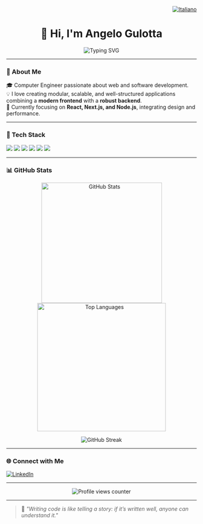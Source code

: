 <!--
  👋 Welcome to the profile of Angelo Gulotta!
  Repository: Anelgo02 (automatically displayed on your GitHub profile)
-->

<p align="right">
  <a href="README.it.md">
    <img src="https://img.shields.io/badge/🇮🇹%20Italiano-blue?style=for-the-badge" alt="Italiano" />
  </a>
</p>

<h1 align="center">👋 Hi, I'm Angelo Gulotta</h1>

<p align="center">
  <img src="https://readme-typing-svg.herokuapp.com?font=Fira+Code&size=22&pause=1000&color=38B2AC&center=true&vCenter=true&width=500&lines=Computer+Engineer;Passionate+about+Coding+and+AI;Always+learning+new+things!" alt="Typing SVG" />
</p>

---

### 🚀 About Me
🎓 Computer Engineer passionate about web and software development.  
💡 I love creating modular, scalable, and well-structured applications combining a **modern frontend** with a **robust backend**.  
🧠 Currently focusing on **React, Next.js, and Node.js**, integrating design and performance.  

---

### 🧰 Tech Stack
<p align="left">
  <img src="https://img.shields.io/badge/AngularJS-DD0031?logo=angularjs&logoColor=white" />
  <img src="https://img.shields.io/badge/React-61DAFB?logo=react&logoColor=black" />
  <img src="https://img.shields.io/badge/MySQL-4479A1?logo=mysql&logoColor=white" />
  <img src="https://img.shields.io/badge/Flask-000000?logo=flask&logoColor=white" />
  <img src="https://img.shields.io/badge/Docker-2496ED?logo=docker&logoColor=white" />
  <img src="https://img.shields.io/badge/Node.js-339933?logo=node.js&logoColor=white" />
</p>

---

### 📊 GitHub Stats
<p align="center">
  <img width="319" src="https://github-readme-stats.vercel.app/api?username=Anelgo02&show_icons=true&theme=tokyonight&hide_rank=true" alt="GitHub Stats" />
  <img width="340" src="https://github-readme-stats.vercel.app/api/top-langs/?username=Anelgo02&layout=compact&theme=tokyonight" alt="Top Languages" />
</p>

<p align="center">
  <img src="https://github-readme-streak-stats.herokuapp.com/?user=Anelgo02&theme=tokyonight" alt="GitHub Streak" />
</p>



---

### 🌐 Connect with Me
[<img alt="LinkedIn" src="https://img.shields.io/badge/LinkedIn-%230E76A8.svg?&style=for-the-badge&logo=LinkedIn&logoColor=white" />](https://linkedin.com/in/angelo-gulotta)

---

<p align="center">
  <img src="https://komarev.com/ghpvc/?username=Anelgo02&color=blue&style=flat-square" alt="Profile views counter" />
</p>

---

> 💬 *"Writing code is like telling a story: if it’s written well, anyone can understand it."*
